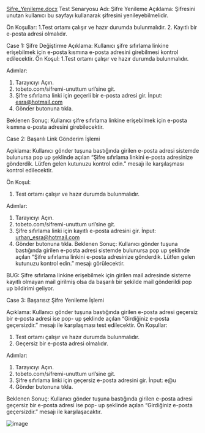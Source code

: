 [Sifre_Yenileme.docx](https://github.com/esraucinar/Tobeto-platform-test-project/files/14296366/Sifre_Yenileme.docx)
Test Senaryosu Adı: Şifre Yenileme
Açıklama: Şifresini unutan kullanıcı bu sayfayı kullanarak şifresini yenileyebilmelidir.

Ön Koşullar: 
1.Test ortamı çalışır ve hazır durumda bulunmalıdır.
2. Kayıtlı bir e-posta adresi olmalıdır. 




Case 1: Şifre Değiştirme
Açıklama: Kullanıcı şifre sıfırlama linkine erişebilmek için e-posta kısmına e-posta adresini girebilmesi kontrol edilecektir. 
Ön Koşul:
1.Test ortamı çalışır ve hazır durumda bulunmalıdır.

Adımlar:
1. Tarayıcıyı Açın.
2. tobeto.com/sifremi-unuttum url’sine git.
3. Şifre sıfırlama linki için geçerli bir e-posta adresi gir.
İnput: esra@hotmail.com
4. Gönder butonuna tıkla.

Beklenen Sonuç: Kullanıcı şifre sıfırlama linkine erişebilmek için e-posta kısmına e-posta adresini girebilecektir.

 





Case 2: Başarılı Link Gönderim İşlemi

Açıklama: Kullanıcı gönder tuşuna bastığında girilen e-posta adresi sistemde bulunursa pop up şeklinde açılan “Şifre sıfırlama linkini e-posta adresinize gönderdik. Lütfen gelen kutunuzu kontrol edin.”  mesajı ile  karşılaşması kontrol edilecektir. 

Ön Koşul:
1. Test ortamı çalışır ve hazır durumda bulunmalıdır.

Adımlar:
1. Tarayıcıyı Açın.
2. tobeto.com/sifremi-unuttum url’sine git.
3. Şifre sıfırlama linki için kayıtlı e-posta adresini gir.
İnput: urhan_esra@hotmail.com 
4. Gönder butonuna tıkla.
Beklenen Sonuç: Kullanıcı gönder tuşuna bastığında girilen e-posta adresi sistemde bulunursa pop up şeklinde açılan “Şifre sıfırlama linkini e-posta adresinize gönderdik. Lütfen gelen kutunuzu kontrol edin.”  mesajı görülecektir.

 


BUG: Şifre sıfırlama linkine erişebilmek için girilen mail adresinde sisteme kayıtlı olmayan mail girilmiş olsa da başarılı bir şekilde mail gönderildi pop up bildirimi geliyor.

Case 3: Başarısız Şifre Yenileme İşlemi

Açıklama: Kullanıcı gönder tuşuna bastığında girilen e-posta adresi geçersiz bir e-posta adresi ise pop- up şeklinde açılan “Girdiğiniz e-posta geçersizdir.” mesajı ile karşılaşması test edilecektir. 
Ön Koşullar:
1. Test ortamı çalışır ve hazır durumda bulunmalıdır.
2. Geçersiz bir e-posta adresi olmalıdır.

Adımlar: 
1. Tarayıcıyı Açın.
2. tobeto.com/sifremi-unuttum url’sine git.
3. Şifre sıfırlama linki için geçersiz e-posta adresini gir.
İnput: e@u
4. Gönder butonuna tıkla. 

Beklenen Sonuç: Kullanıcı gönder tuşuna bastığında girilen e-posta adresi geçersiz bir e-posta adresi ise pop- up şeklinde açılan “Girdiğiniz e-posta geçersizdir.” mesajı ile karşılaşacaktır.

 

![image](https://github.com/esraucinar/Tobeto-platform-test-project/assets/148894125/05da7894-f713-4a37-8eb7-e4700f1b6c9b)

